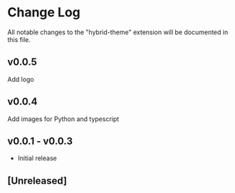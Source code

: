 # Change Log

All notable changes to the "hybrid-theme" extension will be documented in this file.

## v0.0.5

Add logo

## v0.0.4

Add images for Python and typescript

## v0.0.1 - v0.0.3

- Initial release

## [Unreleased]
